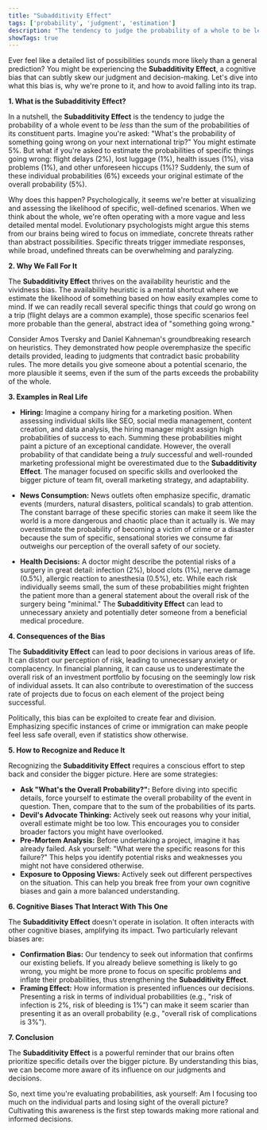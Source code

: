 ```yaml
---
title: "Subadditivity Effect"
tags: ['probability', 'judgment', 'estimation']
description: "The tendency to judge the probability of a whole to be less than the sum of the probabilities of its parts."
showTags: true
---
```



Ever feel like a detailed list of possibilities sounds more likely than a general prediction? You might be experiencing the **Subadditivity Effect**, a cognitive bias that can subtly skew our judgment and decision-making. Let's dive into what this bias is, why we're prone to it, and how to avoid falling into its trap.

**1. What is the Subadditivity Effect?**

In a nutshell, the **Subadditivity Effect** is the tendency to judge the probability of a whole event to be *less* than the sum of the probabilities of its constituent parts. Imagine you're asked: "What's the probability of something going wrong on your next international trip?" You might estimate 5%. But what if you're asked to estimate the probabilities of specific things going wrong: flight delays (2%), lost luggage (1%), health issues (1%), visa problems (1%), and other unforeseen hiccups (1%)? Suddenly, the sum of these individual probabilities (6%) exceeds your original estimate of the overall probability (5%).

Why does this happen? Psychologically, it seems we're better at visualizing and assessing the likelihood of specific, well-defined scenarios. When we think about the whole, we're often operating with a more vague and less detailed mental model. Evolutionary psychologists might argue this stems from our brains being wired to focus on immediate, concrete threats rather than abstract possibilities. Specific threats trigger immediate responses, while broad, undefined threats can be overwhelming and paralyzing.

**2. Why We Fall For It**

The **Subadditivity Effect** thrives on the availability heuristic and the vividness bias. The availability heuristic is a mental shortcut where we estimate the likelihood of something based on how easily examples come to mind. If we can readily recall several specific things that *could* go wrong on a trip (flight delays are a common example), those specific scenarios feel more probable than the general, abstract idea of "something going wrong."

Consider Amos Tversky and Daniel Kahneman's groundbreaking research on heuristics. They demonstrated how people overemphasize the specific details provided, leading to judgments that contradict basic probability rules. The more details you give someone about a potential scenario, the more plausible it seems, even if the sum of the parts exceeds the probability of the whole.

**3. Examples in Real Life**

*   **Hiring:** Imagine a company hiring for a marketing position. When assessing individual skills like SEO, social media management, content creation, and data analysis, the hiring manager might assign high probabilities of success to each. Summing these probabilities might paint a picture of an exceptional candidate. However, the overall probability of that candidate being a *truly* successful and well-rounded marketing professional might be overestimated due to the **Subadditivity Effect**. The manager focused on specific skills and overlooked the bigger picture of team fit, overall marketing strategy, and adaptability.

*   **News Consumption:** News outlets often emphasize specific, dramatic events (murders, natural disasters, political scandals) to grab attention. The constant barrage of these specific stories can make it seem like the world is a more dangerous and chaotic place than it actually is. We may overestimate the probability of becoming a victim of crime or a disaster because the sum of specific, sensational stories we consume far outweighs our perception of the overall safety of our society.

*   **Health Decisions:** A doctor might describe the potential risks of a surgery in great detail: infection (2%), blood clots (1%), nerve damage (0.5%), allergic reaction to anesthesia (0.5%), etc. While each risk individually seems small, the sum of these probabilities might frighten the patient more than a general statement about the overall risk of the surgery being "minimal." The **Subadditivity Effect** can lead to unnecessary anxiety and potentially deter someone from a beneficial medical procedure.

**4. Consequences of the Bias**

The **Subadditivity Effect** can lead to poor decisions in various areas of life. It can distort our perception of risk, leading to unnecessary anxiety or complacency. In financial planning, it can cause us to underestimate the overall risk of an investment portfolio by focusing on the seemingly low risk of individual assets. It can also contribute to overestimation of the success rate of projects due to focus on each element of the project being successful.

Politically, this bias can be exploited to create fear and division. Emphasizing specific instances of crime or immigration can make people feel less safe overall, even if statistics show otherwise.

**5. How to Recognize and Reduce It**

Recognizing the **Subadditivity Effect** requires a conscious effort to step back and consider the bigger picture. Here are some strategies:

*   **Ask "What's the Overall Probability?":** Before diving into specific details, force yourself to estimate the overall probability of the event in question. Then, compare that to the sum of the probabilities of its parts.
*   **Devil's Advocate Thinking:** Actively seek out reasons why your initial, overall estimate might be too low. This encourages you to consider broader factors you might have overlooked.
*   **Pre-Mortem Analysis:** Before undertaking a project, imagine it has already failed. Ask yourself: "What were the specific reasons for this failure?" This helps you identify potential risks and weaknesses you might not have considered otherwise.
*   **Exposure to Opposing Views:** Actively seek out different perspectives on the situation. This can help you break free from your own cognitive biases and gain a more balanced understanding.

**6. Cognitive Biases That Interact With This One**

The **Subadditivity Effect** doesn't operate in isolation. It often interacts with other cognitive biases, amplifying its impact. Two particularly relevant biases are:

*   **Confirmation Bias:** Our tendency to seek out information that confirms our existing beliefs. If you already believe something is likely to go wrong, you might be more prone to focus on specific problems and inflate their probabilities, thus strengthening the **Subadditivity Effect**.
*   **Framing Effect:** How information is presented influences our decisions. Presenting a risk in terms of individual probabilities (e.g., "risk of infection is 2%, risk of bleeding is 1%") can make it seem scarier than presenting it as an overall probability (e.g., "overall risk of complications is 3%").

**7. Conclusion**

The **Subadditivity Effect** is a powerful reminder that our brains often prioritize specific details over the bigger picture. By understanding this bias, we can become more aware of its influence on our judgments and decisions.

So, next time you're evaluating probabilities, ask yourself: Am I focusing too much on the individual parts and losing sight of the overall picture? Cultivating this awareness is the first step towards making more rational and informed decisions.

